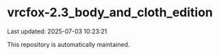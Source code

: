 # vrcfox-2.3_body_and_cloth_edition

Last updated: 2025-07-03 10:23:21

This repository is automatically maintained.
